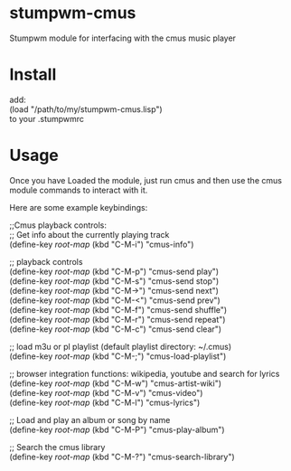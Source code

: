 stumpwm-cmus
============

Stumpwm module for interfacing with the cmus music player

Install
============
add:<br>
(load "/path/to/my/stumpwm-cmus.lisp")<br> 
to your .stumpwmrc

Usage
============
Once you have Loaded the module,  just run cmus and then use the 
cmus module commands to interact with it.

Here are some example keybindings:

;;Cmus playback controls: <br>
;; Get info about the currently playing track<br>
(define-key *root-map* (kbd "C-M-i") "cmus-info")<br>

;; playback controls<br>
(define-key *root-map* (kbd "C-M-p") "cmus-send play")<br>
(define-key *root-map* (kbd "C-M-s") "cmus-send stop")<br>
(define-key *root-map* (kbd "C-M->") "cmus-send next")<br>
(define-key *root-map* (kbd "C-M-<") "cmus-send prev")<br>
(define-key *root-map* (kbd "C-M-f") "cmus-send shuffle")<br>
(define-key *root-map* (kbd "C-M-r") "cmus-send repeat")<br>
(define-key *root-map* (kbd "C-M-c") "cmus-send clear")<br>

;; load m3u or pl playlist (default playlist directory: ~/.cmus)<br>
(define-key *root-map* (kbd "C-M-;") "cmus-load-playlist")<br>

;; browser integration functions: wikipedia, youtube and search for lyrics<br>
(define-key *root-map* (kbd "C-M-w") "cmus-artist-wiki")<br>
(define-key *root-map* (kbd "C-M-v") "cmus-video")<br>
(define-key *root-map* (kbd "C-M-l") "cmus-lyrics")<br>

;; Load and play an album or song by name<br>
(define-key *root-map* (kbd "C-M-P") "cmus-play-album")<br>

;; Search the cmus library<br>
(define-key *root-map* (kbd "C-M-?") "cmus-search-library")<br>
